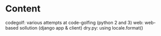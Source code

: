 Content
=======

codegolf: various attempts at code-golfing (python 2 and 3)
web: web-based sollution (django app & client)
dry.py: using locale.format()
